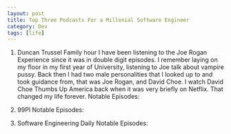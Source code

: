```yaml
---
layout: post
title: Top Three Podcasts For a Millenial Software Engineer
category: Dev
tags: [life]
---
```

1. Duncan Trussel Family hour
I have been listening to the Joe Rogan Experience since it was in double digit episodes. I remember laying on my floor in my first year of University, listening to Joe talk
about vampire pussy. Back then I had two male personalities that I looked up to and took guidance from, that was Joe Rogan, and David Choe. I watch David Choe Thumbs Up
America back when it was very briefly on Netflix. That changed my life forever.
Notable Episodes:

2. 99PI
Notable Episodes:

3. Software Engineering Daily
Notable Episodes:


